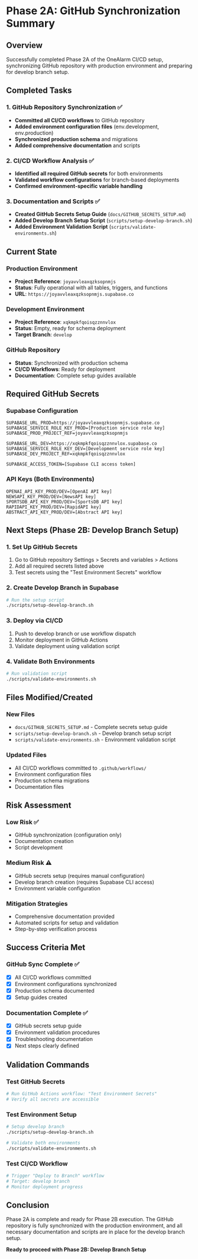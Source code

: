 # Phase 2A: GitHub Synchronization Summary

## Overview
Successfully completed Phase 2A of the OneAlarm CI/CD setup, synchronizing GitHub repository with production environment and preparing for develop branch setup.

## Completed Tasks

### 1. GitHub Repository Synchronization ✅
- **Committed all CI/CD workflows** to GitHub repository
- **Added environment configuration files** (env.development, env.production)
- **Synchronized production schema** and migrations
- **Added comprehensive documentation** and scripts

### 2. CI/CD Workflow Analysis ✅
- **Identified all required GitHub secrets** for both environments
- **Validated workflow configurations** for branch-based deployments
- **Confirmed environment-specific variable handling**

### 3. Documentation and Scripts ✅
- **Created GitHub Secrets Setup Guide** (`docs/GITHUB_SECRETS_SETUP.md`)
- **Added Develop Branch Setup Script** (`scripts/setup-develop-branch.sh`)
- **Added Environment Validation Script** (`scripts/validate-environments.sh`)

## Current State

### Production Environment
- **Project Reference**: `joyavvleaxqzksopnmjs`
- **Status**: Fully operational with all tables, triggers, and functions
- **URL**: `https://joyavvleaxqzksopnmjs.supabase.co`

### Development Environment
- **Project Reference**: `xqkmpkfqoisqzznnvlox`
- **Status**: Empty, ready for schema deployment
- **Target Branch**: `develop`

### GitHub Repository
- **Status**: Synchronized with production schema
- **CI/CD Workflows**: Ready for deployment
- **Documentation**: Complete setup guides available

## Required GitHub Secrets

### Supabase Configuration
```
SUPABASE_URL_PROD=https://joyavvleaxqzksopnmjs.supabase.co
SUPABASE_SERVICE_ROLE_KEY_PROD=[Production service role key]
SUPABASE_PROD_PROJECT_REF=joyavvleaxqzksopnmjs

SUPABASE_URL_DEV=https://xqkmpkfqoisqzznnvlox.supabase.co
SUPABASE_SERVICE_ROLE_KEY_DEV=[Development service role key]
SUPABASE_DEV_PROJECT_REF=xqkmpkfqoisqzznnvlox

SUPABASE_ACCESS_TOKEN=[Supabase CLI access token]
```

### API Keys (Both Environments)
```
OPENAI_API_KEY_PROD/DEV=[OpenAI API key]
NEWSAPI_KEY_PROD/DEV=[NewsAPI key]
SPORTSDB_API_KEY_PROD/DEV=[SportsDB API key]
RAPIDAPI_KEY_PROD/DEV=[RapidAPI key]
ABSTRACT_API_KEY_PROD/DEV=[Abstract API key]
```

## Next Steps (Phase 2B: Develop Branch Setup)

### 1. Set Up GitHub Secrets
1. Go to GitHub repository Settings > Secrets and variables > Actions
2. Add all required secrets listed above
3. Test secrets using the "Test Environment Secrets" workflow

### 2. Create Develop Branch in Supabase
```bash
# Run the setup script
./scripts/setup-develop-branch.sh
```

### 3. Deploy via CI/CD
1. Push to develop branch or use workflow dispatch
2. Monitor deployment in GitHub Actions
3. Validate deployment using validation script

### 4. Validate Both Environments
```bash
# Run validation script
./scripts/validate-environments.sh
```

## Files Modified/Created

### New Files
- `docs/GITHUB_SECRETS_SETUP.md` - Complete secrets setup guide
- `scripts/setup-develop-branch.sh` - Develop branch setup script
- `scripts/validate-environments.sh` - Environment validation script

### Updated Files
- All CI/CD workflows committed to `.github/workflows/`
- Environment configuration files
- Production schema migrations
- Documentation files

## Risk Assessment

### Low Risk ✅
- GitHub synchronization (configuration only)
- Documentation creation
- Script development

### Medium Risk ⚠️
- GitHub secrets setup (requires manual configuration)
- Develop branch creation (requires Supabase CLI access)
- Environment variable configuration

### Mitigation Strategies
- Comprehensive documentation provided
- Automated scripts for setup and validation
- Step-by-step verification process

## Success Criteria Met

### GitHub Sync Complete ✅
- [x] All CI/CD workflows committed
- [x] Environment configurations synchronized
- [x] Production schema documented
- [x] Setup guides created

### Documentation Complete ✅
- [x] GitHub secrets setup guide
- [x] Environment validation procedures
- [x] Troubleshooting documentation
- [x] Next steps clearly defined

## Validation Commands

### Test GitHub Secrets
```bash
# Run GitHub Actions workflow: "Test Environment Secrets"
# Verify all secrets are accessible
```

### Test Environment Setup
```bash
# Setup develop branch
./scripts/setup-develop-branch.sh

# Validate both environments
./scripts/validate-environments.sh
```

### Test CI/CD Workflow
```bash
# Trigger "Deploy to Branch" workflow
# Target: develop branch
# Monitor deployment progress
```

## Conclusion

Phase 2A is complete and ready for Phase 2B execution. The GitHub repository is fully synchronized with the production environment, and all necessary documentation and scripts are in place for the develop branch setup.

**Ready to proceed with Phase 2B: Develop Branch Setup** 